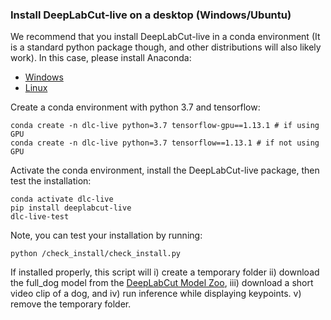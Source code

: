 ### Install DeepLabCut-live on a desktop (Windows/Ubuntu)

We recommend that you install DeepLabCut-live in a conda environment (It is a standard python package though, and other distributions will also likely work). In this case, please install Anaconda:

- [Windows](https://docs.anaconda.com/anaconda/install/windows/)
- [Linux](https://docs.anaconda.com/anaconda/install/linux/)

Create a conda environment with python 3.7 and tensorflow:

```
conda create -n dlc-live python=3.7 tensorflow-gpu==1.13.1 # if using GPU
conda create -n dlc-live python=3.7 tensorflow==1.13.1 # if not using GPU
```

Activate the conda environment, install the DeepLabCut-live package, then test the installation:

```
conda activate dlc-live
pip install deeplabcut-live
dlc-live-test
```

Note, you can test your installation by running:

`python /check_install/check_install.py`

If installed properly, this script will i) create a temporary folder ii) download the full_dog model from the [DeepLabCut Model Zoo](http://www.mousemotorlab.org/dlc-modelzoo), iii) download a short video clip of a dog, and iv) run inference while displaying keypoints. v) remove the temporary folder.
